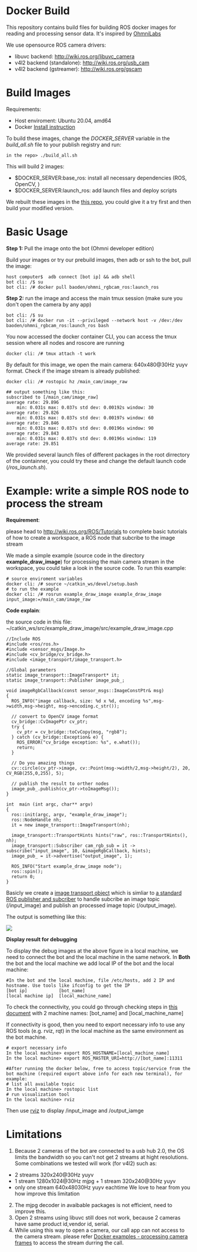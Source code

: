 # Docker Build 
This repository contains build files for building ROS docker images for reading and processing sensor data.
It's inspired by [OhmniLabs](https://gitlab.com/ohmni-sdk/docker-ohmni-rgbcamera)


We use opensource ROS camera drivers:
* libuvc backend: http://wiki.ros.org/libuvc_camera  
* v4l2 backend (standalone): http://wiki.ros.org/usb_cam 
* v4l2 backend (gstreamer): http://wiki.ros.org/gscam 


# Build Images
Requirements:
 * Host enviroment: Ubuntu 20.04, amd64
 * Docker [Install instruction](https://docs.docker.com/install/linux/docker-ce/ubuntu/)

To build these images, change the _DOCKER_SERVER_ variable in the _build_all.sh_ file to your publish registry and run:
```
in the repo> ./build_all.sh
```
This will build 2 images:
* $DOCKER_SERVER:base_ros: install all necessary dependencies (ROS, OpenCV, )
* $DOCKER_SERVER:launch_ros: add launch files and deploy scripts

We rebuilt these images in the [this repo](https://hub.docker.com/repository/docker/baoden/ohmni_rgbcam_ros), you could give it a try first and then build your modified version.

# Basic Usage
**Step 1:** Pull the image onto the bot (Ohmni developer edition)

Build your images or try our prebuild images, then adb or ssh to the bot, pull the image:
```
host computer$  adb connect [bot ip] && adb shell
bot cli: /$ su
bot cli: /# docker pull baoden/ohmni_rgbcam_ros:launch_ros
```
**Step 2:** run the image and access the main tmux session (make sure you don't open the camera by any app)
```
bot cli: /$ su
bot cli: /# docker run -it --privileged --network host -v /dev:/dev  baoden/ohmni_rgbcam_ros:launch_ros bash 
```
You now accessed the docker container CLI, you can access the tmux session where all nodes and roscore are running
```
docker cli: /# tmux attach -t work
```
By default for this image, we open the main camera: 640x480@30Hz yuyv format. Check if the image stream is already published:
```
docker cli: /# rostopic hz /main_cam/image_raw

## output something like this:
subscribed to [/main_cam/image_raw]
average rate: 29.896
	min: 0.031s max: 0.037s std dev: 0.00192s window: 30
average rate: 29.826
	min: 0.031s max: 0.037s std dev: 0.00197s window: 60
average rate: 29.846
	min: 0.031s max: 0.037s std dev: 0.00196s window: 90
average rate: 29.843
	min: 0.031s max: 0.037s std dev: 0.00196s window: 119
average rate: 29.851
```
We provided several launch files of different packages in the root dirrectory of the containner, you could try these and change the default launch code (_/ros_launch.sh_).
# Example: write a simple ROS node to process the stream
**Requirement**: 

please head to http://wiki.ros.org/ROS/Tutorials to complete basic tutorials of how to create a workspace, a ROS node that subcribe to the image stream

We made a simple example (source code in the directory __example_draw_image__) for processing the main camera stream in the workspace, you could take a look in the source code. To run this example:
```
# source enviroment variables
docker cli: /# source ~/catkin_ws/devel/setup.bash
# to run the example
docker cli: /# rosrun example_draw_image example_draw_image input_image:=/main_cam/image_raw
```
**Code explain**: 

the source code in this file: ~/catkin_ws/src/example_draw_image/src/example_draw_image.cpp
```
//Include ROS 
#include <ros/ros.h>
#include <sensor_msgs/Image.h>
#include <cv_bridge/cv_bridge.h>
#include <image_transport/image_transport.h>

//Global parameters
static image_transport::ImageTransport* it;
static image_transport::Publisher image_pub_;

void imageRgbCallback(const sensor_msgs::ImageConstPtr& msg)
{
  ROS_INFO("image callback, size: %d x %d, encoding %s",msg->width,msg->height, msg->encoding.c_str());

  // convert to OpenCV image format
  cv_bridge::CvImagePtr cv_ptr;
  try {
    cv_ptr = cv_bridge::toCvCopy(msg, "rgb8");
  } catch (cv_bridge::Exception& e) {
    ROS_ERROR("cv_bridge exception: %s", e.what());
    return;
  }

  // Do you amazing things
  cv::circle(cv_ptr->image, cv::Point(msg->width/2,msg->height/2), 20, CV_RGB(255,0,255), 5);

  // publish the result to orther nodes
  image_pub_.publish(cv_ptr->toImageMsg());
}

int  main (int argc, char** argv)
{
  ros::init(argc, argv, "example_draw_image");
  ros::NodeHandle nh;
  it = new image_transport::ImageTransport(nh);

  image_transport::TransportHints hints("raw", ros::TransportHints(), nh);
  image_transport::Subscriber cam_rgb_sub = it -> subscribe("input_image", 10, &imageRgbCallback, hints);
  image_pub_ = it->advertise("output_image", 1);

  ROS_INFO("Start example_draw_image node");
  ros::spin();
  return 0;
}
```
Basicly we create a [image transport object](http://wiki.ros.org/image_transport) which is simliar to [a standard ROS publisher and subcriber](http://wiki.ros.org/ROS/Tutorials/WritingPublisherSubscriber) to handle subcribe an image topic (/input_image) and publish an processed image topic (/output_image). 

The output is something like this:

![](ohmni_rgbcamera/example_draw_image/output.png)

**Display result for debugging**

To display the debug images at the above figure in a local machine, we need to connect the bot and the local machine in the same network. In __Both__ the bot and the local machine we add local IP of the bot and the local machine:
```
#In the bot and the local machine, file /etc/hosts, add 2 IP and hostname. Use tools like ifconfig to get the IP
[bot ip]            [bot_name]
[local machine ip]  [local_machine_name]
```
To check the connectivity, you could go through checking steps in [this document](http://wiki.ros.org/ROS/NetworkSetup) with 2 machine names: [bot_name] and [local_machine_name]

If connectivity is good, then you need to export necessary info to use any ROS tools (e.g. rviz, rqt) in the local machine as the same environment as the bot machine.

```
# export necessary info
In the local machine> export ROS_HOSTNAME=[local_machine_name]
In the local machine> export ROS_MASTER_URI=http://[bot_name]:11311

#After running the docker below, free to access topic/service from the bot machine (required export above info for each new terminal), for example:
# list all available topic
In the local machine> rostopic list
# run visualization tool
In the local machine> rviz
```
Then use [rviz](http://wiki.ros.org/rviz) to display /input_image and /output_iamge

# Limitations
1. Because 2 cameras of the bot are connected to a usb hub 2.0, the OS limits the bandwidth so you can't not get 2 streams at hight resolutions. Some combinations we tested will work (for v4l2) such as:
* 2 streams 320x240@30Hz yuyv
* 1 stream 1280x1024@30Hz mjpg + 1 stream 320x240@30Hz yuyv
* only one stream 640x48030Hz yuyv eachtime
We love to hear from you how improve this limitation

2. The mjpg decoder in avaibable packages is not efficient, need to improve this.
3. Open 2 streams using libuvc still does not work, because 2 cameras have same product id,vendor id, serial.  
4. While using this way to open a camera, our call app can not access to the camera stream. please refer [Docker examples - processing camera frames](https://docs.ohmnilabs.com/ohmnidocker/) to access the stream durring the call.
